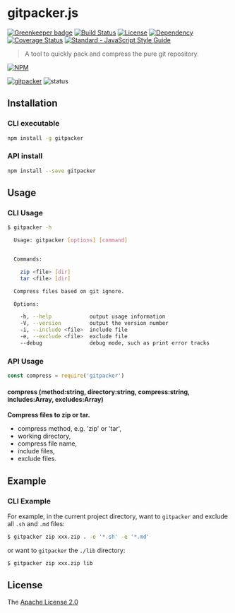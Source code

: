 # gitpacker.js

[![Greenkeeper badge](https://badges.greenkeeper.io/WindomZ/gitpacker.js.svg)](https://greenkeeper.io/)
[![Build Status](https://travis-ci.org/WindomZ/gitpacker.js.svg?branch=master)](https://travis-ci.org/WindomZ/gitpacker.js)
[![License](https://img.shields.io/badge/license-Apache-green.svg)](https://www.apache.org/licenses/LICENSE-2.0.html)
[![Dependency](https://david-dm.org/WindomZ/gitpacker.js.svg)](https://david-dm.org/WindomZ/gitpacker.js)
[![Coverage Status](https://coveralls.io/repos/github/WindomZ/gitpacker.js/badge.svg?branch=dev)](https://coveralls.io/github/WindomZ/gitpacker.js?branch=dev)
[![Standard - JavaScript Style Guide](https://img.shields.io/badge/code_style-standard-brightgreen.svg)](https://standardjs.com/)

> A tool to quickly pack and compress the pure git repository.

[![NPM](https://nodei.co/npm/gitpacker.png)](https://nodei.co/npm/gitpacker/)

[![gitpacker](https://img.shields.io/npm/v/gitpacker.svg)](https://www.npmjs.com/package/gitpacker)
![status](https://img.shields.io/badge/status-stable-green.svg)

## Installation

### CLI executable

```bash
npm install -g gitpacker
```

### API install

```bash
npm install --save gitpacker
```

## Usage

### CLI Usage

```bash
$ gitpacker -h

  Usage: gitpacker [options] [command]


  Commands:

    zip <file> [dir]
    tar <file> [dir]

  Compress files based on git ignore.

  Options:

    -h, --help            output usage information
    -V, --version         output the version number
    -i, --include <file>  include file
    -e, --exclude <file>  exclude file
    --debug               debug mode, such as print error tracks
```

### API Usage

```javascript
const compress = require('gitpacker')
```

#### compress (method:string, directory:string, compress:string, includes:Array, excludes:Array)

**Compress files to zip or tar.**

- compress method, e.g. 'zip' or 'tar', 
- working directory, 
- compress file name, 
- include files, 
- exclude files.

## Example

### CLI Example

For example, in the current project directory, want to `gitpacker` and exclude all `.sh` and `.md` files: 

```bash
$ gitpacker zip xxx.zip . -e '*.sh' -e '*.md'
```

or want to `gitpacker` the `./lib` directory: 

```bash
$ gitpacker zip xxx.zip lib
```

## License

The [Apache License 2.0](https://github.com/WindomZ/gitpacker.js/blob/master/LICENSE)
